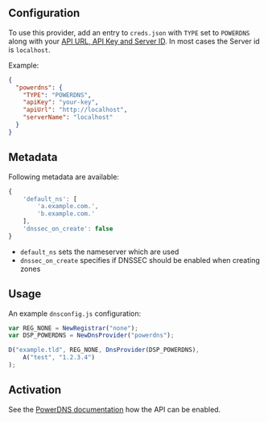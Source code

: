 ## Configuration

To use this provider, add an entry to `creds.json` with `TYPE` set to `POWERDNS`
along with your [API URL, API Key and Server ID](https://doc.powerdns.com/authoritative/http-api/index.html).
In most cases the Server id is `localhost`.

Example:

```json
{
  "powerdns": {
    "TYPE": "POWERDNS",
    "apiKey": "your-key",
    "apiUrl": "http://localhost",
    "serverName": "localhost"
  }
}
```

## Metadata
Following metadata are available:

```javascript
{
    'default_ns': [
        'a.example.com.',
        'b.example.com.'
    ],
    'dnssec_on_create': false
}
```

- `default_ns` sets the nameserver which are used
- `dnssec_on_create` specifies if DNSSEC should be enabled when creating zones

## Usage
An example `dnsconfig.js` configuration:

```javascript
var REG_NONE = NewRegistrar("none");
var DSP_POWERDNS = NewDnsProvider("powerdns");

D("example.tld", REG_NONE, DnsProvider(DSP_POWERDNS),
    A("test", "1.2.3.4")
);
```

## Activation
See the [PowerDNS documentation](https://doc.powerdns.com/authoritative/http-api/index.html) how the API can be enabled.
